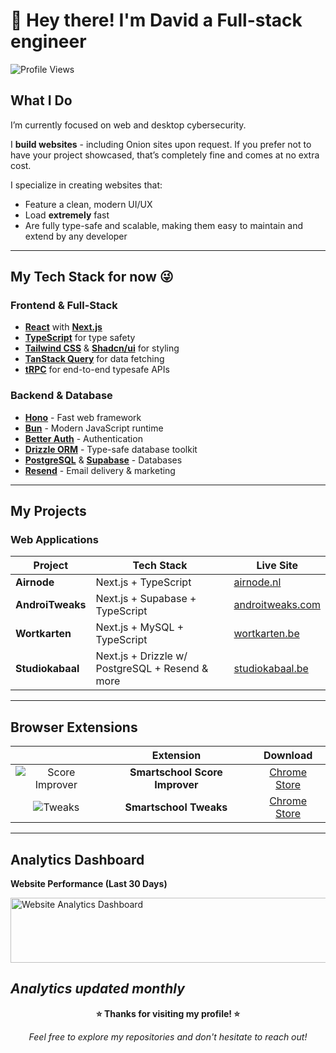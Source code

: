 # 👋 Hey there! I'm David a **Full-stack engineer**
![Profile Views](https://komarev.com/ghpvc/?username=alm0stethical)
## What I Do
I’m currently focused on web and desktop cybersecurity.

I **build websites** - including Onion sites upon request. If you prefer not to have your project showcased, that’s completely fine and comes at no extra cost.

I specialize in creating websites that:
* Feature a clean, modern UI/UX
* Load **extremely** fast
* Are fully type-safe and scalable, making them easy to maintain and extend by any developer
---
## My Tech Stack for now 😜
### **Frontend & Full-Stack**
- **[React](https://react.dev/)** with **[Next.js](https://nextjs.org/)**
- **[TypeScript](https://www.typescriptlang.org/)** for type safety
- **[Tailwind CSS](https://tailwindcss.com/)** & **[Shadcn/ui](https://ui.shadcn.com/)** for styling
- **[TanStack Query](https://tanstack.com/query)** for data fetching
- **[tRPC](https://trpc.io/)** for end-to-end typesafe APIs

### **Backend & Database**
- **[Hono](https://hono.dev/)** - Fast web framework
- **[Bun](https://bun.sh/)** - Modern JavaScript runtime
- **[Better Auth](https://www.better-auth.com/)** - Authentication
- **[Drizzle ORM](https://orm.drizzle.team/)** - Type-safe database toolkit
- **[PostgreSQL](https://www.postgresql.org/)** & **[Supabase](https://supabase.com/)** - Databases
- **[Resend](https://resend.com/)** - Email delivery & marketing

---
## My Projects
### **Web Applications**
| **Project** | **Tech Stack** | **Live Site** |
|----------------|-------------------|------------------|
| **Airnode** | Next.js + TypeScript | [airnode.nl](https://www.airnode.nl/) |
| **AndroiTweaks** | Next.js + Supabase + TypeScript | [androitweaks.com](https://androitweaks.com/) |
| **Wortkarten** | Next.js + MySQL + TypeScript | [wortkarten.be](https://wortkarten.be/) |
| **Studiokabaal** | Next.js + Drizzle w/ PostgreSQL + Resend & more | [studiokabaal.be](https://studiokabaal.be/) |
---

## Browser Extensions  
| | **Extension** | **Download** |
|:---:|:---:|:---:|
| ![Score Improver](https://lh3.googleusercontent.com/2-2N-4K953FHiEEDf9Caw_5teqPNkwZlRC7K7ahaT5P4qRaZLIc3izztXDRDhgsz4u6kt5tOg8B6612yY7f03uWNtw=s60) | **Smartschool Score Improver** | [Chrome Store](https://chromewebstore.google.com/detail/smartschool-score-improve/conifdhgbdkogpjbmjielkbciclfekif) |
| ![Tweaks](https://lh3.googleusercontent.com/cVMw3n8koHMVI3D5MoPvjci3UQvspBqZWkYoqZ-5mmd9pV9Co9r9wlJIJAKdKSA1fSi6_zOwZCQLtwYcYtkd2_n57Q=s60) | **Smartschool Tweaks** | [Chrome Store](https://chromewebstore.google.com/detail/smartschool-tweaks/nkapofkpgbkekifieeadkdnfnkbjpkpk) |

---

## Analytics Dashboard

**Website Performance (Last 30 Days)**

<img width="1212" height="104" alt="Website Analytics Dashboard" src="https://github.com/user-attachments/assets/5d92b22b-7f52-4cad-a0b0-261430b689b2" />

*Analytics updated monthly*
---
<div align="center">

**⭐ Thanks for visiting my profile! ⭐**

*Feel free to explore my repositories and don't hesitate to reach out!*

</div>
